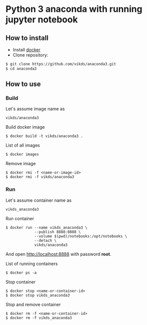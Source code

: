 # Python 3 anaconda with running jupyter notebook

## How to install

* Install [docker](https://docs.docker.com/engine/install/)
* Clone repository:

```bash
$ git clone https://github.com/vikds/anaconda3.git
$ cd anaconda3
```

## How to use

### Build

Let's assume image name as

    vikds/anaconda3

Build docker image

    $ docker build -t vikds/anaconda3 .

List of all images

    $ docker images

Remove image

    $ docker rmi -f <name-or-image-id>
    $ docker rmi -f vikds/anaconda3

### Run

Let's assume container name as

    vikds_anaconda3

Run container

    $ docker run --name vikds_anaconda3 \
                 --publish 8888:8888 \
                 --volume $(pwd)/notebooks:/opt/notebooks \
                 --detach \
                 vikds/anaconda3

And open [http://localhost:8888](http://localhost:8888/) with password **root**.

List of running containers

    $ docker ps -a

Stop container

    $ docker stop <name-or-container-id>
    $ docker stop vikds_anaconda3

Stop and remove container

    $ docker rm -f <name-or-container-id>
    $ docker rm -f vikds_anaconda3
